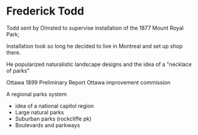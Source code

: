 # Frederick Todd
Todd sent by Olmsted to supervise installation of the 1877 Mount Royal Park;

Installation took so long he decided to live in Montreal and set up shop there.

He popularized naturalistic landscape designs and the idea of a "necklace of parks"


Ottawa
1899 Preliminary Report
Ottawa improvement commission

A regional parks system
- idea of a national capitol region
- Large natural parks
- Suburban parks (rockcliffe pk)
- Boulevards and parkways



